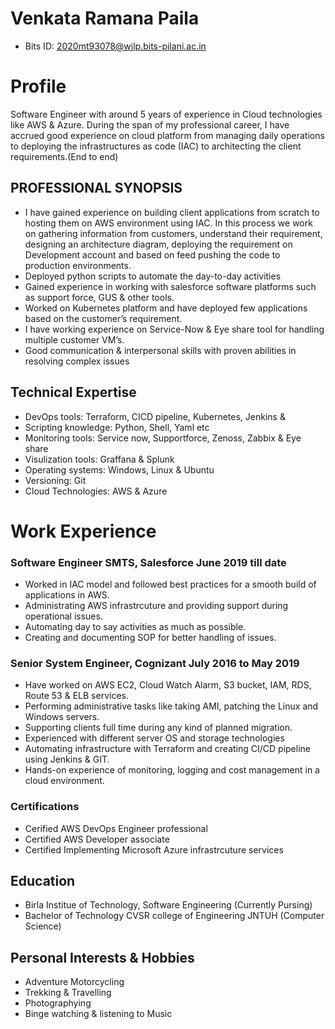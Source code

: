 # Venkata Ramana Paila
- Bits ID: 2020mt93078@wilp.bits-pilani.ac.in


# Profile

Software Engineer with around 5 years of experience in Cloud technologies like AWS & Azure. During the span of my professional career, I have accrued good experience on cloud platform from managing daily operations to deploying the infrastructures as code (IAC) to architecting the client requirements.(End to end)

## PROFESSIONAL SYNOPSIS

* I have gained experience on building client applications from scratch to hosting them on AWS environment using IAC. In this process we work on gathering information from  customers, understand their requirement, designing an architecture diagram, deploying the requirement on Development account and based on feed pushing the code to production environments.
* Deployed python scripts to automate the day-to-day activities
* Gained experience in working with salesforce software platforms such as support force, GUS & other tools.
* Worked on Kubernetes platform and have deployed few applications based on the customer’s requirement.
* I have working experience on Service-Now & Eye share tool for handling multiple customer VM’s.
*	Good communication & interpersonal skills with proven abilities in resolving complex issues

## Technical Expertise

* DevOps tools: Terraform, CICD pipeline, Kubernetes, Jenkins & 
* Scripting knowledge: Python, Shell, Yaml etc
* Monitoring tools: Service now, Supportforce, Zenoss, Zabbix & Eye share 
* Visulization tools: Graffana & Splunk
* Operating systems: Windows, Linux & Ubuntu
* Versioning: Git
* Cloud Technologies: AWS & Azure

# Work Experience

### Software Engineer SMTS, Salesforce June 2019 till date

* Worked in IAC model and followed best practices for a smooth build of applications in AWS.
* Administrating AWS infrastrcuture and providing support during operational issues.
* Automating day to say activities as much as possible.
* Creating and documenting SOP for better handling of issues.

### Senior System Engineer, Cognizant July 2016 to May 2019

* Have worked on AWS EC2, Cloud Watch Alarm, S3 bucket, IAM, RDS, Route 53 & ELB services.
* Performing administrative tasks like taking AMI, patching the Linux and Windows servers.
* Supporting clients full time during any kind of planned migration.
* Experienced with different server OS and storage technologies
* Automating infrastructure with Terraform and creating CI/CD pipeline using Jenkins & GIT.
* Hands-on experience of monitoring, logging and cost management in a cloud environment.

### Certifications

* Cerified AWS DevOps Engineer professional
* Certified AWS Developer associate 
* Certified Implementing Microsoft Azure infrastrcuture services

## Education

* Birla Institue of Technology, Software Engineering (Currently Pursing)
* Bachelor of Technology CVSR college of Engineering JNTUH (Computer Science)

## Personal Interests & Hobbies

* Adventure Motorcycling
* Trekking & Travelling
* Photographying
* Binge watching & listening to Music 
